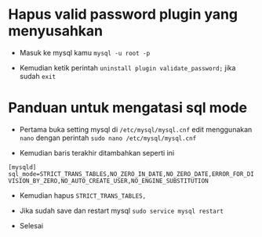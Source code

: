 # Hapus valid password plugin yang menyusahkan

- Masuk ke mysql kamu `mysql -u root -p`

- Kemudian ketik perintah `uninstall plugin validate_password;` jika sudah `exit`

# Panduan untuk mengatasi sql mode

- Pertama buka setting mysql di `/etc/mysql/mysql.cnf` edit menggunakan `nano` dengan perintah `sudo nano /etc/mysql/mysql.cnf`

- Kemudian baris terakhir ditambahkan seperti ini

`[mysqld]
sql_mode=STRICT_TRANS_TABLES,NO_ZERO_IN_DATE,NO_ZERO_DATE,ERROR_FOR_DIVISION_BY_ZERO,NO_AUTO_CREATE_USER,NO_ENGINE_SUBSTITUTION`

- Kemudian hapus `STRICT_TRANS_TABLES,`

- Jika sudah save dan restart mysql `sudo service mysql restart`

- Selesai
